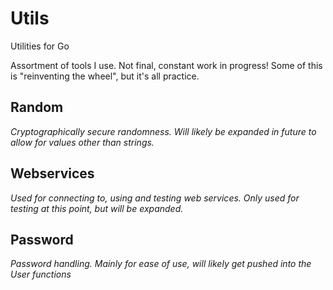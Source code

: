 # Utils
Utilities for Go

Assortment of tools I use. Not final, constant work in progress!
Some of this is "reinventing the wheel", but it's all practice.

## Random 
*Cryptographically secure randomness. Will likely be expanded in future to allow for values other than strings.*

## Webservices
*Used for connecting to, using and testing web services. Only used for testing at this point, but will be expanded.*

## Password
*Password handling. Mainly for ease of use, will likely get pushed into the User functions*
